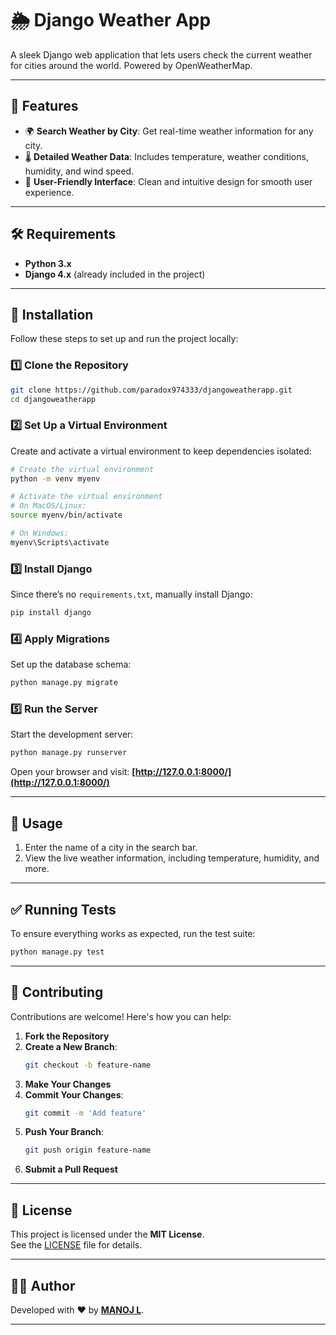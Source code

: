 

# 🌦️ Django Weather App

A sleek Django web application that lets users check the current weather for cities around the world. Powered by OpenWeatherMap.

---

## 🌟 Features

- 🌍 **Search Weather by City**: Get real-time weather information for any city.  
- 🌡️ **Detailed Weather Data**: Includes temperature, weather conditions, humidity, and wind speed.  
- 🎨 **User-Friendly Interface**: Clean and intuitive design for smooth user experience.

---

## 🛠️ Requirements

- **Python 3.x**
- **Django 4.x** (already included in the project)

---

## 🚀 Installation

Follow these steps to set up and run the project locally:

### 1️⃣ Clone the Repository

```bash
git clone https://github.com/paradox974333/djangoweatherapp.git
cd djangoweatherapp
```

### 2️⃣ Set Up a Virtual Environment

Create and activate a virtual environment to keep dependencies isolated:

```bash
# Create the virtual environment
python -m venv myenv

# Activate the virtual environment
# On MacOS/Linux:
source myenv/bin/activate

# On Windows:
myenv\Scripts\activate
```

### 3️⃣ Install Django

Since there’s no `requirements.txt`, manually install Django:

```bash
pip install django
```

### 4️⃣ Apply Migrations

Set up the database schema:

```bash
python manage.py migrate
```

### 5️⃣ Run the Server

Start the development server:

```bash
python manage.py runserver
```

Open your browser and visit: **[http://127.0.0.1:8000/](http://127.0.0.1:8000/)**

---

## 🎯 Usage

1. Enter the name of a city in the search bar.  
2. View the live weather information, including temperature, humidity, and more.  

---

## ✅ Running Tests

To ensure everything works as expected, run the test suite:

```bash
python manage.py test
```

---

## 🤝 Contributing

Contributions are welcome! Here's how you can help:

1. **Fork the Repository**  
2. **Create a New Branch**:  
   ```bash
   git checkout -b feature-name
   ```
3. **Make Your Changes**  
4. **Commit Your Changes**:  
   ```bash
   git commit -m 'Add feature'
   ```
5. **Push Your Branch**:  
   ```bash
   git push origin feature-name
   ```
6. **Submit a Pull Request**

---

## 📄 License

This project is licensed under the **MIT License**.  
See the [LICENSE](LICENSE) file for details.

---

## 👨‍💻 Author

Developed with ❤️ by **[MANOJ L](https://github.com/paradox974333)**.  

---

